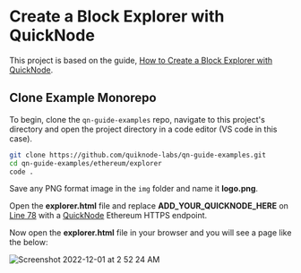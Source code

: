 # Create a Block Explorer with QuickNode

This project is based on the guide, [How to Create a Block Explorer with QuickNode](https://www.quicknode.com/guides/ethereum-development/how-to-create-a-block-explorer-with-quicknode?utm_source=qn-github&utm_campaign=explorer&utm_content=sign-up&utm_medium=generic).

## Clone Example Monorepo

To begin, clone the `qn-guide-examples` repo, navigate to this project's directory and open the project directory in a code editor (VS code in this case).

```bash
git clone https://github.com/quiknode-labs/qn-guide-examples.git
cd qn-guide-examples/ethereum/explorer
code .
```

Save any PNG format image in the `img` folder and name it **logo.png**.

Open the **explorer.html** file and replace **ADD_YOUR_QUICKNODE_HERE** on [Line 78](https://github.com/quiknode-labs/qn-guide-examples/blob/main/ethereum/explorer/explorer.html#L78) with a [QuickNode](https://www.quicknode.com/?utm_source=qn-github&utm_campaign=explorer&utm_content=sign-up&utm_medium=generic) Ethereum HTTPS endpoint.

Now open the **explorer.html** file in your browser and you will see a page like the below:

![Screenshot 2022-12-01 at 2 52 24 AM](https://user-images.githubusercontent.com/41318044/204910906-3241f9bc-1ba0-4d7d-a009-8e524e0e5145.png)
